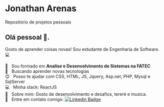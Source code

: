 
<!--
**JhowArenas/JhowArenas** is a ✨ _special_ ✨ repository because its `README.md` (this file) appears on your GitHub profile.

Here are some ideas to get you started:

- 🔭 I’m currently working on ...
- 🌱 I’m currently learning ...
- 👯 I’m looking to collaborate on ...
- 🤔 I’m looking for help with ...
- 💬 Ask me about ...
- 📫 How to reach me: ...
- 😄 Pronouns: ...
- ⚡ Fun fact: ...
-->
# Jonathan Arenas
Repositório de projetos pessoais

## Olá pessoal 👋.
Gosto de aprender coisas novas!
Sou estudante de Engenharia de Software. :computer:

 :blue_book:  &nbsp; Sou formado em **Analise e Desenvolvimento de Sistemas na FATEC**
 <br/> :purple_heart: &nbsp; Buscando aprender novas tecnologias
 <br/> :blush: &nbsp; Posso te ajudar com CSS, HTML, JS, Jquery, Asp.net, PHP, Mysql e SqlServer
 <br/> :computer: &nbsp; Minha stack: ReactJS
 <br/> 💬  &nbsp; Sobre mim: Gosto de desenvolvimento e desafios, tereré e musica.
 <br/> :email: &nbsp; Entre em contato comigo: [![Linkedin Badge](https://img.shields.io/badge/-JonathanArenas-blue?style=flat-square&logo=Linkedin&logoColor=white&link=https://https://www.linkedin.com/in/jonathan-torres-ar%C3%AAnas-246a41138/)](https://www.linkedin.com/in/jonathan-torres-ar%C3%AAnas-246a41138/) 
